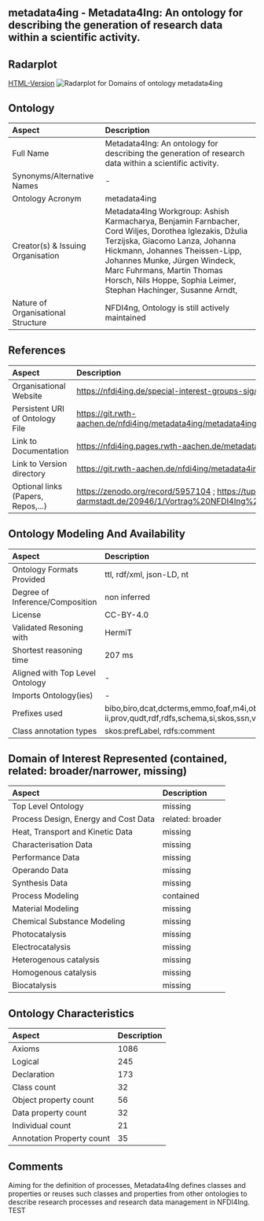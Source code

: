 ## metadata4ing - Metadata4Ing: An ontology for describing the generation of research data within a scientific activity.


 ## Radarplot 

 [HTML-Version](../radarplots/Radarplot_metadata4ing.html) ![Radarplot for Domains of ontology metadata4ing](../radarplots/Radarplot_metadata4ing.svg) 
## Ontology

|Aspect |Description| 
 |:---|:---|
| Full Name | Metadata4Ing: An ontology for describing the generation of research data within a scientific activity. |
| Synonyms/Alternative Names | - |
| Ontology Acronym | metadata4ing |
| Creator(s) & Issuing Organisation | Metadata4Ing Workgroup: Ashish Karmacharya, Benjamin Farnbacher, Cord Wiljes, Dorothea Iglezakis, Džulia Terzijska, Giacomo Lanza, Johanna Hickmann, Johannes Theissen-Lipp, Johannes Munke, Jürgen Windeck, Marc Fuhrmans, Martin Thomas Horsch, Nils Hoppe, Sophia Leimer, Stephan Hachinger, Susanne Arndt,  |
| Nature of Organisational Structure | NFDI4ng, Ontology is still actively maintained |

## References

|Aspect |Description| 
 |:---|:---|
| Organisational Website | https://nfdi4ing.de/special-interest-groups-sig/metadata-ontologies/ |
| Persistent URI of Ontology File | https://git.rwth-aachen.de/nfdi4ing/metadata4ing/metadata4ing/-/raw/develop/metadata4ing.ttl |
| Link to Documentation | https://nfdi4ing.pages.rwth-aachen.de/metadata4ing/metadata4ing/index.html |
| Link to Version directory | https://git.rwth-aachen.de/nfdi4ing/metadata4ing/metadata4ing/ |
| Optional links (Papers, Repos,...) | https://zenodo.org/record/5957104 ; https://tuprints.ulb.tu-darmstadt.de/20946/1/Vortrag%20NFDI4Ing%20%282%29.pdf |

## Ontology Modeling And Availability

|Aspect |Description| 
 |:---|:---|
| Ontology Formats Provided | ttl, rdf/xml, json-LD, nt |
| Degree of Inference/Composition | non inferred |
| License | CC-BY-4.0 |
| Validated Resoning with | HermiT |
| Shortest reasoning time | 207 ms |
| Aligned with Top Level Ontology | - |
| Imports Ontology(ies) | - |
| Prefixes used | bibo,biro,dcat,dcterms,emmo,foaf,m4i,obo,owl,pims-ii,prov,qudt,rdf,rdfs,schema,si,skos,ssn,vann,xml,xsd |
| Class annotation types | skos:prefLabel, rdfs:comment |

## Domain of Interest Represented (contained, related: broader/narrower, missing)

|Aspect |Description| 
 |:---|:---|
| Top Level Ontology | missing |
| Process Design, Energy and Cost Data | related: broader |
| Heat, Transport and Kinetic Data | missing |
| Characterisation Data | missing |
| Performance Data | missing |
| Operando Data | missing |
| Synthesis Data | missing |
| Process Modeling | contained |
| Material Modeling | missing |
| Chemical Substance Modeling | missing |
| Photocatalysis | missing |
| Electrocatalysis | missing |
| Heterogenous catalysis | missing |
| Homogenous catalysis | missing |
| Biocatalysis | missing |

## Ontology Characteristics

|Aspect |Description| 
 |:---|:---|
| Axioms | 1086 |
| Logical | 245 |
| Declaration | 173 |
| Class count | 32 |
| Object property count | 56 |
| Data property count | 32 |
| Individual count | 21 |
| Annotation Property count | 35 |

## Comments

Aiming for the definition of processes, Metadata4Ing defines classes and properties or reuses such classes and properties from other ontologies to describe research processes and research data management in NFDI4Ing.  TEST
